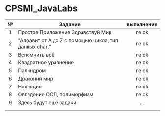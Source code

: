 # CPSMI_JavaLabs

|№ | Задание       | выполнение           | 
|:--:| ------------- |:-------------:| 
|1 |  Простое Приложение Здравствуй Мир                 | ne ok      |
|2 | "Алфавит от A до Z с помощью цикла, тип данных char."      | ne ok         |  
|3 | Вспомнить всё| ne ok      |  
|4 | Квадратное уравнение                              | ne ok      | 
|5 | Палиндром      | ne ok      |  
|6 | Драконий мир                                              | ne ok      |   
|7 | Наследие                                                  | ne ok      |  
|8| Овладение ООП, полиморфизм                                           | ne ok      |   
|9| Здесь будут ещё задачи                                           | ...      |   
|                               |     |   
|                               |     |   
